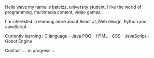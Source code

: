 Hello wave
my name is batvizz, university student, I like the world of programming, multimedia content, video games.

I'm interested in learning more about React Js,Web design, Python and JavaScript.

Currently learning :
C language -
Java POO -
HTML -
CSS -
JavaScript -
Godot Engine 


Contact
....
in progress....
